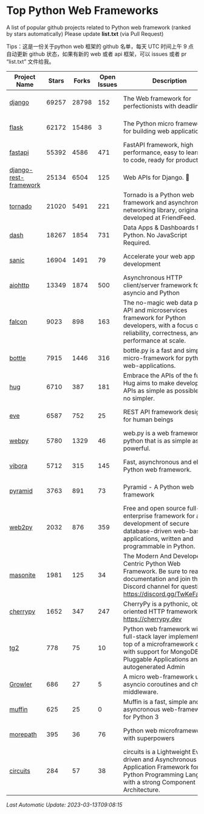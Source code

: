 # Top Python Web Frameworks
A list of popular github projects related to Python web framework (ranked by stars automatically)
Please update **list.txt** (via Pull Request)

Tips：这是一份关于python web 框架的 github 名单，每天 UTC 时间上午 9 点自动更新 github 状态，如果有新的 web 或者 api 框架，可以 issues 或者 pr “list.txt” 文件给我。

| Project Name | Stars | Forks | Open Issues | Description | Last Commit |
| ------------ | ----- | ----- | ----------- | ----------- | ----------- |
| [django](https://github.com/django/django) | 69257 | 28798 | 152 | The Web framework for perfectionists with deadlines. | 2023-03-12 15:54:20 |
| [flask](https://github.com/pallets/flask) | 62172 | 15486 | 3 | The Python micro framework for building web applications. | 2023-03-11 16:34:56 |
| [fastapi](https://github.com/tiangolo/fastapi) | 55392 | 4586 | 471 | FastAPI framework, high performance, easy to learn, fast to code, ready for production | 2023-03-10 19:00:49 |
| [django-rest-framework](https://github.com/encode/django-rest-framework) | 25134 | 6504 | 125 | Web APIs for Django. 🎸 | 2023-03-03 07:04:47 |
| [tornado](https://github.com/tornadoweb/tornado) | 21020 | 5491 | 221 | Tornado is a Python web framework and asynchronous networking library, originally developed at FriendFeed. | 2023-02-21 21:41:48 |
| [dash](https://github.com/plotly/dash) | 18267 | 1854 | 731 | Data Apps & Dashboards for Python. No JavaScript Required. | 2023-03-07 14:30:22 |
| [sanic](https://github.com/sanic-org/sanic) | 16904 | 1491 | 79 |  Accelerate your web app development  | Build fast. Run fast. | 2023-03-09 08:10:22 |
| [aiohttp](https://github.com/aio-libs/aiohttp) | 13349 | 1874 | 500 | Asynchronous HTTP client/server framework for asyncio and Python | 2023-03-07 19:56:51 |
| [falcon](https://github.com/falconry/falcon) | 9023 | 898 | 163 | The no-magic web data plane API and microservices framework for Python developers, with a focus on reliability, correctness, and performance at scale. | 2023-01-18 20:42:26 |
| [bottle](https://github.com/bottlepy/bottle) | 7915 | 1446 | 316 | bottle.py is a fast and simple micro-framework for python web-applications. | 2022-09-05 15:24:52 |
| [hug](https://github.com/hugapi/hug) | 6710 | 387 | 181 | Embrace the APIs of the future. Hug aims to make developing APIs as simple as possible, but no simpler. | 2020-08-10 05:07:26 |
| [eve](https://github.com/pyeve/eve) | 6587 | 752 | 25 | REST API framework designed for human beings | 2023-03-11 07:28:23 |
| [webpy](https://github.com/webpy/webpy) | 5780 | 1329 | 46 | web.py is a web framework for python that is as simple as it is powerful.  | 2023-03-02 16:22:51 |
| [vibora](https://github.com/vibora-io/vibora) | 5712 | 315 | 145 | Fast, asynchronous and elegant Python web framework. | 2019-02-11 10:54:12 |
| [pyramid](https://github.com/Pylons/pyramid) | 3763 | 891 | 73 | Pyramid - A Python web framework | 2023-02-16 13:50:59 |
| [web2py](https://github.com/web2py/web2py) | 2032 | 876 | 359 | Free and open source full-stack enterprise framework for agile development of secure database-driven web-based applications, written and programmable in Python. | 2023-03-01 16:31:57 |
| [masonite](https://github.com/MasoniteFramework/masonite) | 1981 | 125 | 34 | The Modern And Developer Centric Python Web Framework. Be sure to read the documentation and join the Discord channel for questions: https://discord.gg/TwKeFahmPZ | 2022-11-05 01:29:29 |
| [cherrypy](https://github.com/cherrypy/cherrypy) | 1652 | 347 | 247 | CherryPy is a pythonic, object-oriented HTTP framework.      https://cherrypy.dev | 2023-01-09 16:26:47 |
| [tg2](https://github.com/TurboGears/tg2) | 778 | 75 | 10 | Python web framework with full-stack layer implemented on top of a microframework core with support for MongoDB, Pluggable Applications and autogenerated Admin | 2023-01-29 16:29:38 |
| [Growler](https://github.com/pyGrowler/Growler) | 686 | 27 | 5 | A micro web-framework using asyncio coroutines and chained middleware. | 2020-03-08 07:51:41 |
| [muffin](https://github.com/klen/muffin) | 625 | 25 | 0 | Muffin is a fast, simple and asyncronous web-framework for Python 3 | 2023-03-07 05:07:21 |
| [morepath](https://github.com/morepath/morepath) | 395 | 36 | 76 | Python web microframework with superpowers | 2022-05-29 18:09:39 |
| [circuits](https://github.com/circuits/circuits) | 284 | 57 | 38 | circuits is a Lightweight Event driven and Asynchronous Application Framework for the Python Programming Language with a strong Component Architecture. | 2023-02-07 19:39:20 |

*Last Automatic Update: 2023-03-13T09:08:15*